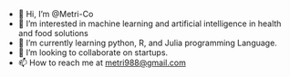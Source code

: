 - 👋 Hi, I’m @Metri-Co
- 👀 I’m interested in machine learning and artificial intelligence in health and food solutions
- 🌱 I’m currently learning python, R, and Julia programming Language.
- 💞️ I’m looking to collaborate on startups.
- 📫 How to reach me at metri988@gmail.com

<!---
Metri-Co/Metri-Co is a ✨ special ✨ repository because its `README.md` (this file) appears on your GitHub profile.
You can click the Preview link to take a look at your changes.
--->
